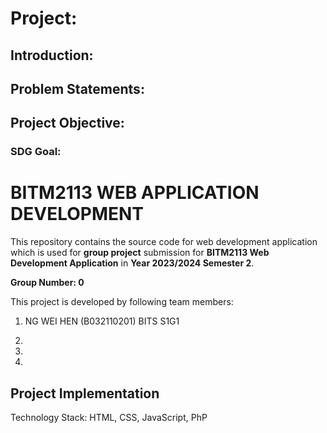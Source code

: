 # Project: 


## Introduction:


## Problem Statements:



## Project Objective:





### SDG Goal:



# BITM2113 WEB APPLICATION DEVELOPMENT

This repository contains the source code for web development application
which is used for **group project** submission for **BITM2113 Web Development Application** in **Year 2023/2024 Semester 2**.

**Group Number: 0**

This project is developed by following team members:

1. NG WEI HEN (B032110201) BITS S1G1

2. 

3. 

4. 



## Project Implementation

Technology Stack: HTML, CSS, JavaScript, PhP






